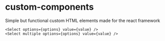 # custom-components

Simple but functional custom HTML elements made for the react framework

```JSX
<Select options={options} value={value} />
<Select multiple options={options} value={value} />
```
